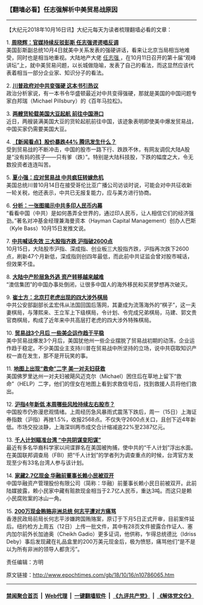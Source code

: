 ### 【翻墙必看】任志强解析中美贸易战原因
------------------------

<p>
 【大纪元2018年10月16日讯】大纪元每天为读者梳理翻墙必看的文章：
</p>
<p>
 1.
 <b>
  <a href="http://www.epochtimes.com/gb/18/10/15/n10785370.htm" rel="noopener noreferrer" target="_blank">
   周晓辉：官媒持续反驳彭斯 任志强谔谔唱反调
  </a>
 </b>
 <br/>
 美国彭斯副总统10月4日就美中关系发表的强硬讲话，看来让北京当局相当地难受，同时也是相当地重视。大陆地产大佬
 <a href="http://www.epochtimes.com/gb/tag/%E4%BB%BB%E5%BF%97%E5%BC%BA.html">
  任志强
 </a>
 ，在10月11日召开的第十届“观峰讲坛”上，就中美贸易问题，以长城做隐喻，发表了自己的看法，而这显然应该代表着相当一部分企业家、知识分子的看法。
</p>
<p>
 2.
 <b>
  <a href="http://www.epochtimes.com/gb/18/10/15/n10785691.htm" rel="noopener noreferrer" target="_blank">
   川普政府对中共变强硬 这本书引热议
  </a>
 </b>
 <br/>
 政治分析家说，有一本书令华盛顿最近对中共变得强硬，那就是美国的中国问题专家白邦瑞（Michael Pillsbury）的《百年马拉松》。
</p>
<p>
 3.
 <b>
  <a href="http://www.epochtimes.com/gb/18/10/15/n10785803.htm" rel="noopener noreferrer" target="_blank">
   两艘货轮载美国大豆起航 前往中国港口
  </a>
 </b>
 <br/>
 近日，两艘装满美国大豆的货轮起航前往中国，该迹象表明即使美中爆发贸易战，中国买家仍需要美国大豆。
</p>
<p>
 4.
 <b>
  <a href="http://www.epochtimes.com/gb/18/10/15/n10785215.htm" rel="noopener noreferrer" target="_blank">
   【新闻看点】股价暴跌44% 腾讯发生什么？
  </a>
 </b>
 <br/>
 受到贸易战的不断冲击，中国的股市一路下行、跌跌不休，有网友调侃大陆A股是“没有妈的孩子——只有爹（跌）”。特别是大陆科技股，下跌的幅度之大，令无数投资者连连叫苦。
</p>
<p>
 5.
 <b>
  <a href="http://www.epochtimes.com/gb/18/10/15/n10785850.htm" rel="noopener noreferrer" target="_blank">
   夏小强：应对贸易战 中共疯狂转嫁危机
  </a>
 </b>
 <br/>
 美国总统川普10月14日在接受哥伦比亚广播公司访谈时说，可能会对中共征收新一轮关税，他还表示，中共已无报复能力，应与美方进行协商。
</p>
<p>
 6.
 <b>
  <a href="http://www.epochtimes.com/gb/18/10/15/n10785340.htm" rel="noopener noreferrer" target="_blank">
   分析：一张图揭示中共多印人民币内幕
  </a>
 </b>
 <br/>
 “看看中国（中共）是如何愚弄全世界的，通过印人民币，让人相信它们的经济强劲。”著名对冲基金经理兼海曼资本（Hayman Capital Management）创办人巴斯（Kyle Bass）10月15日发推文说。
</p>
<p>
 7.
 <b>
  <a href="http://www.epochtimes.com/gb/18/10/15/n10784304.htm" rel="noopener noreferrer" target="_blank">
   中共喊话失效 三大股指齐跌 沪指破2600点
  </a>
 </b>
 <br/>
 10月15日，大陆股市沪指、深成指、创业板三大股指齐跌，沪指再次跌下2600点，刷新47个月新低，深成指则创四年最低，而此前中共证监会曾对股市喊话，但效果不佳。
</p>
<p>
 8.
 <b>
  <a href="http://www.epochtimes.com/gb/18/10/15/n10784569.htm" rel="noopener noreferrer" target="_blank">
   大陆中产阶层急外逃 资产转移越来越难
  </a>
 </b>
 <br/>
 “澳信集团”的中国办事处倒闭，让很多中国人的海外移民和买房梦想再次破灭。
</p>
<p>
 9.
 <b>
  <a href="http://www.epochtimes.com/gb/18/10/15/n10785369.htm" rel="noopener noreferrer" target="_blank">
   崔士方：北京打老虎出现的四大涉外棋局
  </a>
 </b>
 <br/>
 中共公安部副部长孟宏伟从法国回国后落网，其妻成为流落海外的“棋子”，这一夫妻棋局，与薄熙来、王立军上下级棋局，令计划、令完成兄弟棋局，马建、郭文贵官商棋局，构成了近年来中共高层打老虎的四大涉外特殊棋局。
</p>
<p>
 10.
 <b>
  <a href="http://www.epochtimes.com/gb/18/10/15/n10785609.htm" rel="noopener noreferrer" target="_blank">
   贸易战3个月后 一些美企运作趋于平稳
  </a>
 </b>
 <br/>
 美中贸易战爆发3个月后，美国犹他州一些企业摆脱了贸易战初期的动荡，企业运作趋于稳定。不少美国业主支持川普在贸易战中所坚持的立场，说中共窃取知识产权一直在发生，那不是开玩笑的事。
</p>
<p>
 11.
 <b>
  <a href="http://www.epochtimes.com/gb/18/10/15/n10785876.htm" rel="noopener noreferrer" target="_blank">
   地图上出现“救命”二字 美一对夫妇获救
  </a>
 </b>
 <br/>
 美国佛罗里达州一对夫妇被飓风迈克尔（Michael）困住后在草地上留下“救命”（HELP）二字，他们的侄女在地图上看到求救信号后，找到救援人员将他们救出。
</p>
<p>
 12.
 <b>
  <a href="http://www.epochtimes.com/gb/18/10/15/n10785545.htm" rel="noopener noreferrer" target="_blank">
   沪指4年新低 本周哪些风险持续左右股市？
  </a>
 </b>
 <br/>
 中国股市仍弥漫悲观情绪。上周经历急风暴雨式震荡下跌后，周一（15日）上海证券指数（沪指）再挫1.5%，收报2568点。不仅失守2600点关口，且创下近4年新低。市场交投淡静，上海深圳两市成交合计缩减逾22%至2387亿元。
</p>
<p>
 13.
 <b>
  <a href="http://www.epochtimes.com/gb/18/10/15/n10785359.htm" rel="noopener noreferrer" target="_blank">
   千人计划瞄准台湾 “中共阴谋变阳谋”
  </a>
 </b>
 <br/>
 最近有多名华裔科学家以间谍罪名在美国被拘捕，使中共的“千人计划”浮出水面。在美国联邦调查局（FBI）把“千人计划”的学者列为调查重点的时候，台湾官方发现至少有33名台湾人参与该计划。
</p>
<p>
 14.
 <b>
  <a href="http://www.epochtimes.com/gb/18/10/15/n10784487.htm" rel="noopener noreferrer" target="_blank">
   家藏2.7亿现金 华融前董事长赖小民被双开
  </a>
 </b>
 <br/>
 中国华融资产管理股份有限公司（简称：华融）前董事长赖小民日前被双开。此前陆媒披露，赖小民家中藏有赃款现金相当于2.7亿人民币，重达3吨。而这只是赖小民腐败案的冰山一角。
</p>
<p>
 15.
 <b>
  <a href="http://www.epochtimes.com/gb/18/10/15/n10783956.htm" rel="noopener noreferrer" target="_blank">
   200万现金贿赂非洲总统 何志平遭对方痛骂
  </a>
 </b>
 <br/>
 香港民政局前局长何志平涉嫌跨国贿赂案，原订于下月5日正式开审，目前案件延后。纽约检方上周五（12日）上传一批文件，其中有28页文件披露合作证人、塞内加尔前外长加迪奥（Cheikh Gadio）更多证词，他供称，乍得总统德比（Idriss Deby）事后发现藏在礼品盒里的200万美元现金后，极为愤怒，痛骂他们“是不是以为所有非洲的领导人都贪污”。
</p>
<p>
 责任编辑：方明
</p>

原文链接：http://www.epochtimes.com/gb/18/10/16/n10786065.htm


------------------------
#### [禁闻聚合首页](https://github.com/gfw-breaker/banned-news/blob/master/README.md) &nbsp;|&nbsp; [Web代理](https://github.com/gfw-breaker/open-proxy/blob/master/README.md) &nbsp;|&nbsp; [一键翻墙软件](https://github.com/gfw-breaker/nogfw/blob/master/README.md) &nbsp;|&nbsp; [《九评共产党》](https://github.com/gfw-breaker/9ping.md/blob/master/README.md#九评之一评共产党是什么) &nbsp;|&nbsp; [《解体党文化》](https://github.com/gfw-breaker/jtdwh.md/blob/master/README.md#绪论)